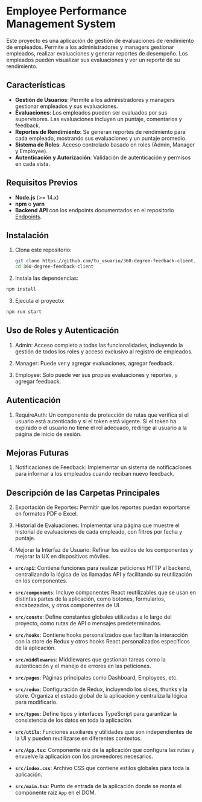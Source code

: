 # Employee Performance Management System

Este proyecto es una aplicación de gestión de evaluaciones de rendimiento de empleados. Permite a los administradores y managers gestionar empleados, realizar evaluaciones y generar reportes de desempeño. Los empleados pueden visualizar sus evaluaciones y ver un reporte de su rendimiento.

## Características

- **Gestión de Usuarios**: Permite a los administradores y managers gestionar empleados y sus evaluaciones.
- **Evaluaciones**: Los empleados pueden ser evaluados por sus supervisores. Las evaluaciones incluyen un puntaje, comentarios y feedback.
- **Reportes de Rendimiento**: Se generan reportes de rendimiento para cada empleado, mostrando sus evaluaciones y un puntaje promedio.
- **Sistema de Roles**: Acceso controlado basado en roles (Admin, Manager y Employee).
- **Autenticación y Autorización**: Validación de autenticación y permisos en cada vista.

## Requisitos Previos

- **Node.js** (>= 14.x)
- **npm** o **yarn**
- **Backend API** con los endpoints documentados en el repositorio [Endpoints](https://github.com/jsiman551/360-degree-feedback-api).

## Instalación

1. Clona este repositorio:
   ```bash
   git clone https://github.com/tu_usuario/360-degree-feedback-client.git
   cd 360-degree-feedback-client
   ```

2. Instala las dependencias:
```bash
npm install
```
3. Ejecuta el proyecto:
```bash
npm run start
```

## Uso de Roles y Autenticación
1. Admin: Acceso completo a todas las funcionalidades, incluyendo la gestión de todos los roles y acceso exclusivo al registro de empleados.

2. Manager: Puede ver y agregar evaluaciones, agregar feedback.

3. Employee: Solo puede ver sus propias evaluaciones y reportes, y agregar feedback.

## Autenticación
1. RequireAuth: Un componente de protección de rutas que verifica si el usuario está autenticado y si el token está vigente. Si el token ha expirado o el usuario no tiene el rol adecuado, redirige al usuario a la página de inicio de sesión.

## Mejoras Futuras
1. Notificaciones de Feedback: Implementar un sistema de notificaciones para informar a los empleados cuando reciban nuevo feedback.

## Descripción de las Carpetas Principales
2. Exportación de Reportes: Permitir que los reportes puedan exportarse en formatos PDF o Excel.

3. Historial de Evaluaciones: Implementar una página que muestre el historial de evaluaciones de cada empleado, con filtros por fecha y puntaje.

4. Mejorar la Interfaz de Usuario: Refinar los estilos de los componentes y mejorar la UX en dispositivos móviles.

- **`src/api`**: Contiene funciones para realizar peticiones HTTP al backend, centralizando la lógica de las llamadas API y facilitando su reutilización en los componentes.
  
- **`src/components`**: Incluye componentes React reutilizables que se usan en distintas partes de la aplicación, como botones, formularios, encabezados, y otros componentes de UI.

- **`src/consts`**: Define constantes globales utilizadas a lo largo del proyecto, como rutas de API o mensajes predeterminados.

- **`src/hooks`**: Contiene hooks personalizados que facilitan la interacción con la store de Redux y otros hooks React personalizados específicos de la aplicación.

- **`src/middlewares`**: Middlewares que gestionan tareas como la autenticación y el manejo de errores en las peticiones.

- **`src/pages`**: Páginas principales como Dashboard, Employees, etc.

- **`src/redux`**: Configuración de Redux, incluyendo los slices, thunks y la store. Organiza el estado global de la aplicación y centraliza la lógica para modificarlo.

- **`src/types`**: Define tipos y interfaces TypeScript para garantizar la consistencia de los datos en toda la aplicación.

- **`src/utils`**: Funciones auxiliares y utilidades que son independientes de la UI y pueden reutilizarse en diferentes contextos.

- **`src/App.tsx`**: Componente raíz de la aplicación que configura las rutas y envuelve la aplicación con los proveedores necesarios.

- **`src/index.css`**: Archivo CSS que contiene estilos globales para toda la aplicación.

- **`src/main.tsx`**: Punto de entrada de la aplicación donde se monta el componente raíz `App` en el DOM.
